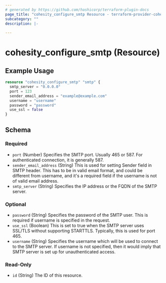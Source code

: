 ```yaml
---
# generated by https://github.com/hashicorp/terraform-plugin-docs
page_title: "cohesity_configure_smtp Resource - terraform-provider-cohesity"
subcategory: ""
description: |-
  
---
```


# cohesity_configure_smtp (Resource)



## Example Usage

```terraform
resource "cohesity_configure_smtp" "smtp" {
  smtp_server = "0.0.0.0"
  port = 123
  sender_email_address = "example@example.com"
  username = "username"
  password = "password"
  use_ssl = false
}
```

<!-- schema generated by tfplugindocs -->
## Schema

### Required

- `port` (Number) Specifies the SMTP port. Usually 465 or 587. For authenticated connection, it is generally 587.
- `sender_email_address` (String) This is used for setting Sender field in SMTP header. This has to be in valid email format, and could be different from username, and it's a required field if the username is not of valid email address.
- `smtp_server` (String) Specifies the IP address or the FQDN of the SMTP server.

### Optional

- `password` (String) Specifies the password of the SMTP user. This is required if username is specified in the request.
- `use_ssl` (Boolean) This is set to true when the SMTP server uses SSL/TLS without supporting STARTTLS. Typically, this is used for port 465.
- `username` (String) Specifies the username which will be used to connect to the SMTP server. If username is not specified, then it would imply that SMTP server is set up for unauthenticated access.

### Read-Only

- `id` (String) The ID of this resource.
